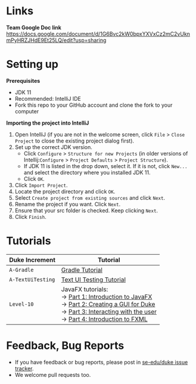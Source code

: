 # Links

**Team Google Doc link**
https://docs.google.com/document/d/1G6Bvc2kW0bpxYXVxCz2mC2vUknmPyHRZJHdE9Et25LQ/edit?usp=sharing

# Setting up

**Prerequisites**

* JDK 11
* Recommended: IntelliJ IDE
* Fork this repo to your GitHub account and clone the fork to your computer

**Importing the project into IntelliJ**

1. Open IntelliJ (if you are not in the welcome screen, click `File` > `Close Project` to close the existing project dialog first).
1. Set up the correct JDK version.
   * Click `Configure` > `Structure for new Projects` (in older versions of Intellij:`Configure` > `Project Defaults` > `Project Structure`).
   * If JDK 11 is listed in the drop down, select it. If it is not, click `New...` and select the directory where you installed JDK 11.
   * Click `OK`.
1. Click `Import Project`.
1. Locate the project directory and click `OK`.
1. Select `Create project from existing sources` and click `Next`.
1. Rename the project if you want. Click `Next`.
1. Ensure that your src folder is checked. Keep clicking `Next`.
1. Click `Finish`.

# Tutorials 

Duke Increment | Tutorial
---------------|---------------
`A-Gradle` | [Gradle Tutorial](tutorials/gradleTutorial.md)
`A-TextUiTesting` | [Text UI Testing Tutorial](tutorials/textUiTestingTutorial.md)
`Level-10` | JavaFX tutorials:<br>→ [Part 1: Introduction to JavaFX][fx1]<br>→ [Part 2: Creating a GUI for Duke][fx2]<br>→ [Part 3: Interacting with the user][fx3]<br>→ [Part 4: Introduction to FXML][fx4]

[fx1]: <tutorials/javaFxTutorialPart1.md>
[fx2]: <tutorials/javaFxTutorialPart2.md>
[fx3]: <tutorials/javaFxTutorialPart3.md>
[fx4]: <tutorials/javaFxTutorialPart4.md>

# Feedback, Bug Reports

* If you have feedback or bug reports, please post in [se-edu/duke issue tracker](https://github.com/se-edu/duke/issues).
* We welcome pull requests too.